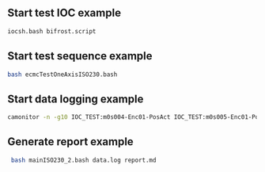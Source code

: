 
## Start test IOC example

```bash
iocsh.bash bifrost.script
```

## Start test sequence example

```bash
bash ecmcTestOneAxisISO230.bash 
```
## Start data logging example

```bash
camonitor -n -g10 IOC_TEST:m0s004-Enc01-PosAct IOC_TEST:m0s005-Enc01-PosAct IOC_TEST:TestNumber IOC_TEST:Axis1-PosAct  IOC_TEST:m0s002-BI01 IOC_TEST:m0s002-BI02 IOC_TEST:Axis1-PosSet | tee 230_2_step_10_test.log
```

## Generate report example

```bash
 bash mainISO230_2.bash data.log report.md
```